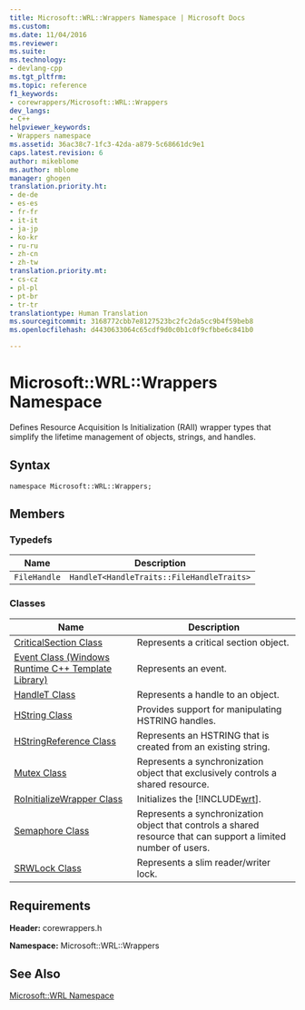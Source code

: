 ```yaml
---
title: Microsoft::WRL::Wrappers Namespace | Microsoft Docs
ms.custom: 
ms.date: 11/04/2016
ms.reviewer: 
ms.suite: 
ms.technology:
- devlang-cpp
ms.tgt_pltfrm: 
ms.topic: reference
f1_keywords:
- corewrappers/Microsoft::WRL::Wrappers
dev_langs:
- C++
helpviewer_keywords:
- Wrappers namespace
ms.assetid: 36ac38c7-1fc3-42da-a879-5c68661dc9e1
caps.latest.revision: 6
author: mikeblome
ms.author: mblome
manager: ghogen
translation.priority.ht:
- de-de
- es-es
- fr-fr
- it-it
- ja-jp
- ko-kr
- ru-ru
- zh-cn
- zh-tw
translation.priority.mt:
- cs-cz
- pl-pl
- pt-br
- tr-tr
translationtype: Human Translation
ms.sourcegitcommit: 3168772cbb7e8127523bc2fc2da5cc9b4f59beb8
ms.openlocfilehash: d4430633064c65cdf9d0c0b1c0f9cfbbe6c841b0

---
```

# Microsoft::WRL::Wrappers Namespace
Defines Resource Acquisition Is Initialization (RAII) wrapper types that simplify the lifetime management of objects, strings, and handles.  
  
## Syntax  
  
```  
namespace Microsoft::WRL::Wrappers;  
```  
  
## Members  
  
### Typedefs  
  
|Name|Description|  
|----------|-----------------|  
|`FileHandle`|`HandleT<HandleTraits::FileHandleTraits>`|  
  
### Classes  
  
|Name|Description|  
|----------|-----------------|  
|[CriticalSection Class](../windows/criticalsection-class.md)|Represents a critical section object.|  
|[Event Class (Windows Runtime C++ Template Library)](../windows/event-class-windows-runtime-cpp-template-library.md)|Represents an event.|  
|[HandleT Class](../windows/handlet-class.md)|Represents a handle to an object.|  
|[HString Class](../windows/hstring-class.md)|Provides support for manipulating HSTRING handles.|  
|[HStringReference Class](../windows/hstringreference-class.md)|Represents an HSTRING that is created from an existing string.|  
|[Mutex Class](../windows/mutex-class1.md)|Represents a synchronization object that exclusively controls a shared resource.|  
|[RoInitializeWrapper Class](../windows/roinitializewrapper-class.md)|Initializes the [!INCLUDE[wrt](../atl/reference/includes/wrt_md.md)].|  
|[Semaphore Class](../windows/semaphore-class.md)|Represents a synchronization object that controls a shared resource that can support a limited number of users.|  
|[SRWLock Class](../windows/srwlock-class.md)|Represents a slim reader/writer lock.|  
  
## Requirements  
 **Header:** corewrappers.h  
  
 **Namespace:** Microsoft::WRL::Wrappers  
  
## See Also  
 [Microsoft::WRL Namespace](../windows/microsoft-wrl-namespace.md)


<!--HONumber=Jan17_HO1-->


